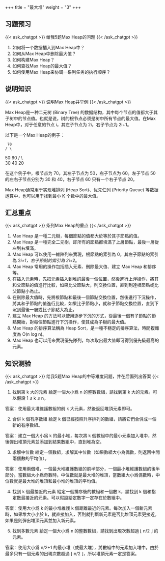 +++
title = "最大堆"
weight = "3"
+++
## 习题预习
{{< ask_chatgpt >}}
给我5题Max Heap的问题
{{< /ask_chatgpt >}}



1. 如何将一个数据插入到Max Heap中？
2. 如何从Max Heap中删除最大值？
3. 如何构建Max Heap？
4. 如何查找Max Heap的最大值？
5. 如何使用Max Heap来协调一系列任务的执行顺序？   

## 说明知识
{{< ask_chatgpt >}}
说明Max Heap并举例
{{< /ask_chatgpt >}}



Max Heap是一种二元树 (Binary Tree) 的数据结构，其中每个节点的值都大于其子树中的节点值。也就是说，树的根节点必须是树中所有节点的最大值。在Max Heap中，对于任意的节点 i，其左子节点为 2i，右子节点为 2i+1。

以下是一个Max Heap的例子：

     70
    / \
   50  60
  / \   \
 30  40  20

在这个例子中，根节点为 70，其左子节点为 50，右子节点为 60。左子节点 50 的左右子节点分别为 30 和 40，右子节点 60 只有一个右子节点 20。

Max Heap通常用于实现堆排列 (Heap Sort)、优先伫列 (Priority Queue) 等数据运算中，也可以用于找到最小 K 个数中的最大值。   

## 汇总重点
{{< ask_chatgpt >}}
条列Max Heap的重点
{{< /ask_chatgpt >}}



1. Max Heap 是一種二元樹，每個節點的值都大於等於其子節點的值。
2. Max Heap 是一種完全二元樹，即所有的節點都填滿了上層節點，最後一層從左到右填滿。
3. Max Heap 可以使用一維陣列來實現，根節點的索引為 0，其左子節點的索引為 2*i+1，右子節點的索引為 2*i+2。
4. Max Heap 常用的操作包括插入元素、刪除最大值、建立 Max Heap 和排序等。
5. 在插入元素時，先把元素插入到堆的最後一個位置，然後進行上浮操作，將其和父節點的值進行比較，如果比父節點大，則交換位置，直到到達根節點或比父節點小為止。
6. 在刪除最大值時，先將根節點和最後一個節點交換位置，然後進行下沉操作，將其和子節點的值進行比較，如果比子節點小，就和子節點交換位置，直到下沉到最後一層或比子節點大為止。
7. 建立 Max Heap 的方法可以使用逐步下沉的方式，從最後一個有子節點的節點開始，對每個節點進行下沉操作，使其成為子樹的最大值。
8. Max Heap 的排序算法稱為 Heap Sort，是一種不穩定的排序算法，時間複雜度為 O(n log n)。
9. Max Heap 也可以用來實現優先隊列，每次取出最大值即可得到優先級最高的元素。   

## 知识测验
{{< ask_chatgpt >}}
给我5题Max Heap的中等难度问题，并在后面列出答案
{{< /ask_chatgpt >}}



1. 找到第 k 大的元素
給定一個大小爲 n 的整數數組，請找到第 k 大的元素。可以假設 1 ≤ k ≤ n。

答案：使用最大堆維護數組的前 k 大元素，然後返回堆頂元素即可。

2. 合併 k 個有序數組
給定 k 個已經按照升序排列的數組，請將它們合併成一個新的有序數組。

答案：建立一個大小爲 k 的最小堆，每次將 k 個數組中的最小元素加入堆中，然後彈出堆頂元素並添加到結果數組中，直到堆為空。

3. 求解中位數
給定一個數組，求解其中位數（如果數組大小為偶數，則返回中間兩個數的平均值）。

答案：使用兩個堆，一個最大堆維護數組的前半部分，一個最小堆維護數組的後半部分。當數組大小爲奇數時，中位數就是最大堆的堆頂，當數組大小爲偶數時，中位數就是最大堆的堆頂和最小堆的堆頂的平均值。

4. 找到 k 個最接近的元素
給定一個排序後的數組和一個數 k，請找到 k 個和指定數最接近的元素。可以假設給定數字一定存在於數組中。

答案：使用大小爲 k 的最小堆維護 k 個距離最近的元素。每次加入一個新元素時，如果堆大小小於 k，就直接加入，否則就判斷新元素是否比堆頂元素更接近，如果是則彈出堆頂元素並加入新元素。

5. 找到多數元素
給定一個大小爲 n 的整數數組，請找到出現次數超過 ⌊ n/2 ⌋ 的元素。

答案：使用大小爲 n/2+1 的最小堆（或最大堆），將數組中的元素加入堆中。由於最多只有一個元素的出現次數超過 ⌊ n/2 ⌋，所以堆頂元素一定是答案。   

